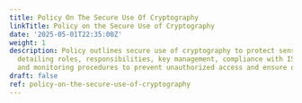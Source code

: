 ```yaml
---
title: Policy On The Secure Use Of Cryptography
linkTitle: Policy on the Secure Use of Cryptography
date: '2025-05-01T22:35:00Z'
weight: 1
description: Policy outlines secure use of cryptography to protect sensitive information,
  detailing roles, responsibilities, key management, compliance with ISO/IEC 27001,
  and monitoring procedures to prevent unauthorized access and ensure data integrity.
draft: false
ref: policy-on-the-secure-use-of-cryptography
---
```


